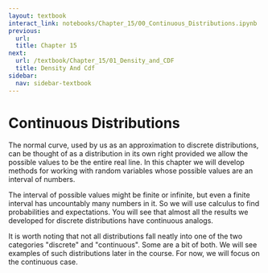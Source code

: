 ```yaml
---
layout: textbook
interact_link: notebooks/Chapter_15/00_Continuous_Distributions.ipynb
previous:
  url: 
  title: Chapter 15
next:
  url: /textbook/Chapter_15/01_Density_and_CDF
  title: Density And Cdf
sidebar:
  nav: sidebar-textbook
---
```


# Continuous Distributions #

The normal curve, used by us as an approximation to discrete distributions, can be thought of as a distribution in its own right provided we allow the possible values to be the entire real line. In this chapter we will develop methods for working with random variables whose possible values are an interval of numbers. 

The interval of possible values might be finite or infinite, but even a finite interval has uncountably many numbers in it. So we will use calculus to find probabilities and expectations. You will see that almost all the results we developed for discrete distributions have continuous analogs. 

It is worth noting that not all distributions fall neatly into one of the two categories "discrete" and "continuous". Some are a bit of both. We will see examples of such distributions later in the course. For now, we will focus on the continuous case.

